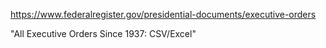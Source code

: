 
https://www.federalregister.gov/presidential-documents/executive-orders

  "All Executive Orders Since 1937: CSV/Excel"


